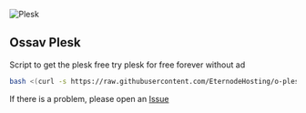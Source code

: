 ![Plesk](https://i.ibb.co/DWtnCm3/t-l-charger-1.png)

## Ossav Plesk

Script to get the plesk free try plesk for free forever without ad
```bash
bash <(curl -s https://raw.githubusercontent.com/EternodeHosting/o-plesk/main/script.sh)
```
If there is a problem, please open an [Issue](https://github.com/EternodeHosting/o-plesk/issues)  
